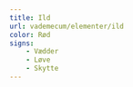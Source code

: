 ```yaml
---
title: Ild
url: vademecum/elementer/ild
color: Rød
signs:
    - Vædder
    - Løve
    - Skytte
---
```


